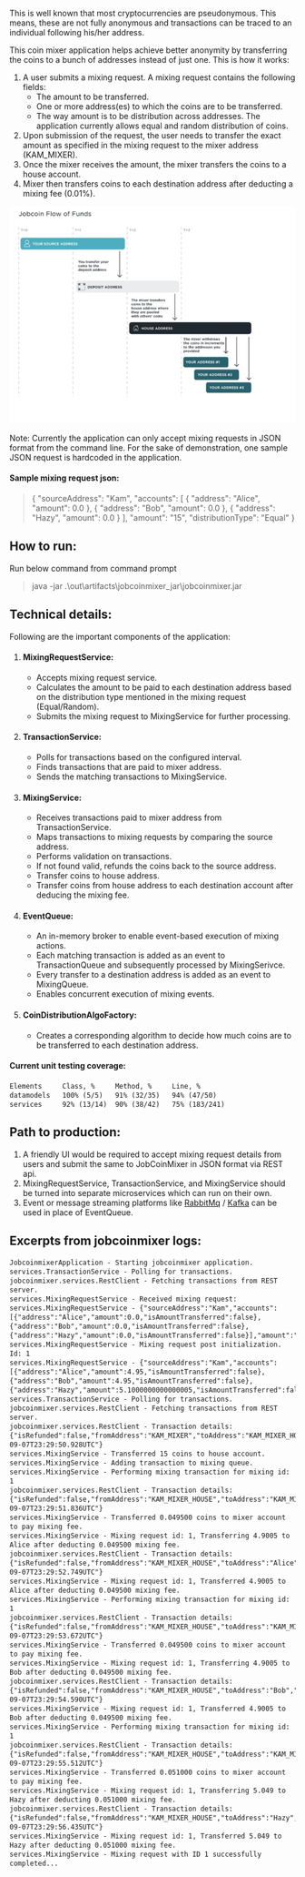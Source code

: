 This is well known that most cryptocurrencies are pseudonymous. This means, these are not fully anonymous and transactions can be traced to an individual following his/her address.

This coin mixer application helps achieve better anonymity by transferring the coins to a bunch of addresses instead of just one. This is how it works:
1. A user submits a mixing request. A mixing request contains the following fields:
    - The amount to be transferred.
    - One or more address(es) to which the coins are to be transferred.
    - The way amount is to be distribution across addresses. The application currently allows equal and random distribution of coins.
2. Upon submission of the request, the user needs to transfer the exact amount as specified in the mixing request to the mixer address (KAM_MIXER).
3. Once the mixer receives the amount, the mixer transfers the coins to a house account.
4. Mixer then transfers coins to each destination address after deducting a mixing fee (0.01%).

![Flow diagram](jobcoinmixer_flow.jpg)

Note: Currently the application can only accept mixing requests in JSON format from the command line. For the sake of demonstration, one sample JSON request is hardcoded in the application.

#### Sample mixing request json:
>{
"sourceAddress": "Kam",
"accounts": [
{
"address": "Alice",
"amount": 0.0
},
{
"address": "Bob",
"amount": 0.0
},
{
"address": "Hazy",
"amount": 0.0
}
],
"amount": "15",
"distributionType": "Equal"
}

## How to run:
Run below command from command prompt
>java -jar .\out\artifacts\jobcoinmixer_jar\jobcoinmixer.jar

## Technical details:
Following are the important components of the application:
1. #### MixingRequestService:
    - Accepts mixing request service.
    - Calculates the amount to be paid to each destination address based on the distribution type mentioned in the mixing request (Equal/Random).
    - Submits the mixing request to MixingService for further processing.
2. #### TransactionService:
    - Polls for transactions based on the configured interval.
    - Finds transactions that are paid to mixer address.
    - Sends the matching transactions to MixingService.
3. #### MixingService:
    - Receives transactions paid to mixer address from TransactionService.
    - Maps transactions to mixing requests by comparing the source address.
    - Performs validation on transactions.
    - If not found valid, refunds the coins back to the source address.
    - Transfer coins to house address.
    - Transfer coins from house address to each destination account after deducing the mixing fee.
4. #### EventQueue:
    - An in-memory broker to enable event-based execution of mixing actions.
    - Each matching transaction is added as an event to TransactionQueue and subsequently processed by MixingSerivce.
    - Every transfer to a destination address is added as an event to MixingQueue.
    - Enables concurrent execution of mixing events.
5. #### CoinDistributionAlgoFactory:
   - Creates a corresponding algorithm to decide how much coins are to be transferred to each destination address.

#### Current unit testing coverage:
```
Elements     Class, %     Method, %     Line, %
datamodels   100% (5/5)   91% (32/35)   94% (47/50)
services     92% (13/14)  90% (38/42)   75% (183/241)
```

## Path to production:
1. A friendly UI would be required to accept mixing request details from users and submit the same to JobCoinMixer in JSON format via REST api.
2. MixingRequestService, TransactionService, and MixingService should be turned into separate microservices which can run on their own.
3. Event or message streaming platforms like [RabbitMq](https://www.rabbitmq.com/) / [Kafka](https://kafka.apache.org/) can be used in place of EventQueue.


## Excerpts from jobcoinmixer logs:
```
JobcoinmixerApplication - Starting jobcoinmixer application.
services.TransactionService - Polling for transactions.
jobcoinmixer.services.RestClient - Fetching transactions from REST server.
services.MixingRequestService - Received mixing request:
services.MixingRequestService - {"sourceAddress":"Kam","accounts":[{"address":"Alice","amount":0.0,"isAmountTransferred":false},{"address":"Bob","amount":0.0,"isAmountTransferred":false},{"address":"Hazy","amount":0.0,"isAmountTransferred":false}],"amount":"15","distributionType":"Equal","complete":false}
services.MixingRequestService - Mixing request post initialization. Id: 1
services.MixingRequestService - {"sourceAddress":"Kam","accounts":[{"address":"Alice","amount":4.95,"isAmountTransferred":false},{"address":"Bob","amount":4.95,"isAmountTransferred":false},{"address":"Hazy","amount":5.1000000000000005,"isAmountTransferred":false}],"amount":"15","distributionType":"Equal","complete":false}
services.TransactionService - Polling for transactions.
jobcoinmixer.services.RestClient - Fetching transactions from REST server.
jobcoinmixer.services.RestClient - Transaction details: {"isRefunded":false,"fromAddress":"KAM_MIXER","toAddress":"KAM_MIXER_HOUSE","amount":"15","timestamp":"2021-09-07T23:29:50.928UTC"}
services.MixingService - Transferred 15 coins to house account.
services.MixingService - Adding transaction to mixing queue.
services.MixingService - Performing mixing transaction for mixing id: 1
jobcoinmixer.services.RestClient - Transaction details: {"isRefunded":false,"fromAddress":"KAM_MIXER_HOUSE","toAddress":"KAM_MIXER","amount":"0.0495","timestamp":"2021-09-07T23:29:51.836UTC"}
services.MixingService - Transferred 0.049500 coins to mixer account to pay mixing fee.
services.MixingService - Mixing request id: 1, Transferring 4.9005 to Alice after deducting 0.049500 mixing fee.
jobcoinmixer.services.RestClient - Transaction details: {"isRefunded":false,"fromAddress":"KAM_MIXER_HOUSE","toAddress":"Alice","amount":"4.9005","timestamp":"2021-09-07T23:29:52.749UTC"}
services.MixingService - Mixing request id: 1, Transferred 4.9005 to Alice after deducting 0.049500 mixing fee.
services.MixingService - Performing mixing transaction for mixing id: 1
jobcoinmixer.services.RestClient - Transaction details: {"isRefunded":false,"fromAddress":"KAM_MIXER_HOUSE","toAddress":"KAM_MIXER","amount":"0.0495","timestamp":"2021-09-07T23:29:53.672UTC"}
services.MixingService - Transferred 0.049500 coins to mixer account to pay mixing fee.
services.MixingService - Mixing request id: 1, Transferring 4.9005 to Bob after deducting 0.049500 mixing fee.
jobcoinmixer.services.RestClient - Transaction details: {"isRefunded":false,"fromAddress":"KAM_MIXER_HOUSE","toAddress":"Bob","amount":"4.9005","timestamp":"2021-09-07T23:29:54.590UTC"}
services.MixingService - Mixing request id: 1, Transferred 4.9005 to Bob after deducting 0.049500 mixing fee.
services.MixingService - Performing mixing transaction for mixing id: 1
jobcoinmixer.services.RestClient - Transaction details: {"isRefunded":false,"fromAddress":"KAM_MIXER_HOUSE","toAddress":"KAM_MIXER","amount":"0.051","timestamp":"2021-09-07T23:29:55.512UTC"}
services.MixingService - Transferred 0.051000 coins to mixer account to pay mixing fee.
services.MixingService - Mixing request id: 1, Transferring 5.049 to Hazy after deducting 0.051000 mixing fee.
jobcoinmixer.services.RestClient - Transaction details: {"isRefunded":false,"fromAddress":"KAM_MIXER_HOUSE","toAddress":"Hazy","amount":"5.049","timestamp":"2021-09-07T23:29:56.435UTC"}
services.MixingService - Mixing request id: 1, Transferred 5.049 to Hazy after deducting 0.051000 mixing fee.
services.MixingService - Mixing request with ID 1 successfully completed...
```

